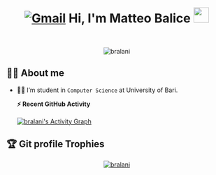 <h1 align="center"><a href="mailto:matteobalice02@gmail.com"><img img src="https://img.shields.io/badge/gmail-%23EA4335.svg?style=plastic&logo=gmail&logoColor=white" alt="Gmail"/></a> Hi, I'm Matteo Balice <img src="https://media.giphy.com/media/hvRJCLFzcasrR4ia7z/giphy.gif" width="35"> 
	</h1>
<br>

<p align="center"> 
  <img src="https://github-readme-streak-stats.herokuapp.com/?user=bralani&theme=algolia" alt="bralani" />
</p>


## :sassy_man:  About me
- :student: I’m student in `Computer Science` at University of Bari.

  <summary><b>⚡ Recent GitHub Activity</b></summary>
  <br/>
   <a href="https://github.com/bralani"><img alt="bralani's Activity Graph" src="https://activity-graph.herokuapp.com/graph?username=bralani&custom_title=bralani's%20Contribution%20Graph&theme=react-dark" /></a>
  <br/>
  
## :trophy: Git profile Trophies

<p align="center"> <a href="https://github.com/ryo-ma/github-profile-trophy"><img src="https://github-profile-trophy.vercel.app/?username=bralani&layout=compact&theme=algolia" alt="bralani" /></a> </p>
